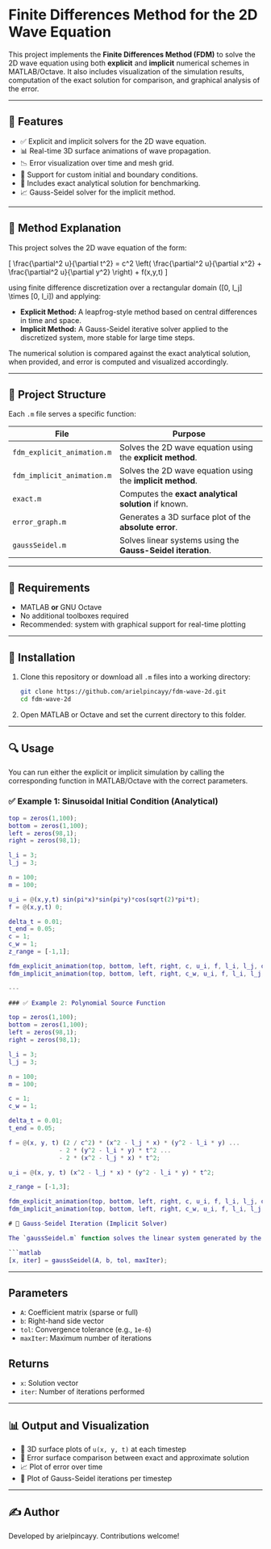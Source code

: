 # Finite Differences Method for the 2D Wave Equation

This project implements the **Finite Differences Method (FDM)** to solve the 2D wave equation using both **explicit** and **implicit** numerical schemes in MATLAB/Octave. It also includes visualization of the simulation results, computation of the exact solution for comparison, and graphical analysis of the error.

---

## 📌 Features

- ✅ Explicit and implicit solvers for the 2D wave equation.
- 📊 Real-time 3D surface animations of wave propagation.
- 📉 Error visualization over time and mesh grid.
- 🔬 Support for custom initial and boundary conditions.
- 🧠 Includes exact analytical solution for benchmarking.
- 📈 Gauss-Seidel solver for the implicit method.

---

## 🧠 Method Explanation

This project solves the 2D wave equation of the form:

\[
\frac{\partial^2 u}{\partial t^2} = c^2 \left( \frac{\partial^2 u}{\partial x^2} + \frac{\partial^2 u}{\partial y^2} \right) + f(x,y,t)
\]

using finite difference discretization over a rectangular domain \([0, l_j] \times [0, l_i]\) and applying:

- **Explicit Method:** A leapfrog-style method based on central differences in time and space.
- **Implicit Method:** A Gauss-Seidel iterative solver applied to the discretized system, more stable for large time steps.

The numerical solution is compared against the exact analytical solution, when provided, and error is computed and visualized accordingly.

---

## 📂 Project Structure

Each `.m` file serves a specific function:

| File                   | Purpose                                                        |
|------------------------|----------------------------------------------------------------|
| `fdm_explicit_animation.m` | Solves the 2D wave equation using the **explicit method**.     |
| `fdm_implicit_animation.m` | Solves the 2D wave equation using the **implicit method**.     |
| `exact.m`              | Computes the **exact analytical solution** if known.           |
| `error_graph.m`        | Generates a 3D surface plot of the **absolute error**.         |
| `gaussSeidel.m`        | Solves linear systems using the **Gauss-Seidel iteration**.    |

---

## 🧰 Requirements

- MATLAB **or** GNU Octave
- No additional toolboxes required
- Recommended: system with graphical support for real-time plotting

---

## 🚀 Installation

1. Clone this repository or download all `.m` files into a working directory:
    ```bash
    git clone https://github.com/arielpincayy/fdm-wave-2d.git
    cd fdm-wave-2d
    ```

2. Open MATLAB or Octave and set the current directory to this folder.

---

## 🔍 Usage

You can run either the explicit or implicit simulation by calling the corresponding function in MATLAB/Octave with the correct parameters.

### ✅ Example 1: Sinusoidal Initial Condition (Analytical)

```matlab
top = zeros(1,100);
bottom = zeros(1,100);
left = zeros(98,1);
right = zeros(98,1);

l_i = 3;
l_j = 3;

n = 100;
m = 100;

u_i = @(x,y,t) sin(pi*x)*sin(pi*y)*cos(sqrt(2)*pi*t);
f = @(x,y,t) 0;

delta_t = 0.01;
t_end = 0.05;
c = 1;
c_w = 1;
z_range = [-1,1];

fdm_explicit_animation(top, bottom, left, right, c, u_i, f, l_i, l_j, delta_t, t_end, z_range);
fdm_implicit_animation(top, bottom, left, right, c_w, u_i, f, l_i, l_j, delta_t, t_end, z_range);

---

### ✅ Example 2: Polynomial Source Function

top = zeros(1,100);
bottom = zeros(1,100);
left = zeros(98,1);
right = zeros(98,1);

l_i = 3;
l_j = 3;

n = 100;
m = 100;

c = 1;
c_w = 1;

delta_t = 0.01;
t_end = 0.05;

f = @(x, y, t) (2 / c^2) * (x^2 - l_j * x) * (y^2 - l_i * y) ...
              - 2 * (y^2 - l_i * y) * t^2 ...
              - 2 * (x^2 - l_j * x) * t^2;

u_i = @(x, y, t) (x^2 - l_j * x) * (y^2 - l_i * y) * t^2;

z_range = [-1,3];

fdm_explicit_animation(top, bottom, left, right, c, u_i, f, l_i, l_j, delta_t, t_end, z_range);
fdm_implicit_animation(top, bottom, left, right, c_w, u_i, f, l_i, l_j, delta_t, t_end, z_range);

# 🧮 Gauss-Seidel Iteration (Implicit Solver)

The `gaussSeidel.m` function solves the linear system generated by the implicit discretization using iterative refinement:

```matlab
[x, iter] = gaussSeidel(A, b, tol, maxIter);
```
---
## Parameters

- `A`: Coefficient matrix (sparse or full)  
- `b`: Right-hand side vector  
- `tol`: Convergence tolerance (e.g., `1e-6`)  
- `maxIter`: Maximum number of iterations  

## Returns

- `x`: Solution vector  
- `iter`: Number of iterations performed  

---

## 📊 Output and Visualization

- 🌊 3D surface plots of `u(x, y, t)` at each timestep  
- 🧮 Error surface comparison between exact and approximate solution  
- 📈 Plot of error over time  
- 🔁 Plot of Gauss-Seidel iterations per timestep  

---

## ✍️ Author

Developed by arielpincayy. Contributions welcome!

